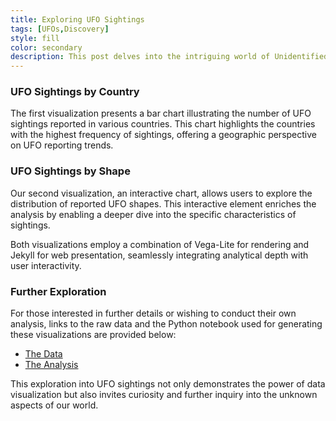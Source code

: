 ```yaml
---
title: Exploring UFO Sightings
tags: [UFOs,Discovery]
style: fill
color: secondary
description: This post delves into the intriguing world of Unidentified Flying Object (UFO) sightings, showcasing two distinct visualizations derived from analysis of reported sightings across the globe. Our investigation utilizes a comprehensive dataset, revealing patterns and insights into the frequency and nature of these occurrences.
---
```


### UFO Sightings by Country

The first visualization presents a bar chart illustrating the number of UFO sightings reported in various countries. This chart highlights the countries with the highest frequency of sightings, offering a geographic perspective on UFO reporting trends.

<vegachart schema-url="{{ site.baseurl }}/assets/json/chart_country.json" style="width: 100%"></vegachart>

### UFO Sightings by Shape

Our second visualization, an interactive chart, allows users to explore the distribution of reported UFO shapes. This interactive element enriches the analysis by enabling a deeper dive into the specific characteristics of sightings.

<vegachart schema-url="{{ site.baseurl }}/assets/json/chart_shape.json" style="width: 100%"></vegachart>

Both visualizations employ a combination of Vega-Lite for rendering and Jekyll for web presentation, seamlessly integrating analytical depth with user interactivity.

### Further Exploration

For those interested in further details or wishing to conduct their own analysis, links to the raw data and the Python notebook used for generating these visualizations are provided below:

- [The Data](URL_TO_YOUR_DATA)
- [The Analysis](URL_TO_YOUR_NOTEBOOK_ON_GITHUB)

This exploration into UFO sightings not only demonstrates the power of data visualization but also invites curiosity and further inquiry into the unknown aspects of our world.
